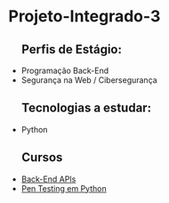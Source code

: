 # Projeto-Integrado-3

<ul>
  <h2>Perfis de Estágio:</h2>
  <li>Programação Back-End</li>
  <li>Segurança na Web / Cibersegurança</li>

  <h2>Tecnologias a estudar:</h2>
  <li>Python</li>
  
  <h2>Cursos</h2>
  <li><a href="https://www.freecodecamp.org/learn/back-end-development-and-apis/#back-end-development-and-apis-projects">Back-End APIs</a></li>
  <li><a href="https://www.google.com](https://www.freecodecamp.org/learn/information-security/#python-for-penetration-testing">Pen Testing em Python</a></li>
</ul>

